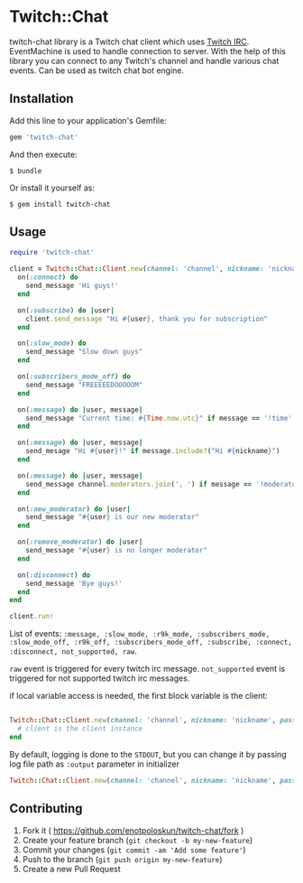 # Twitch::Chat

twitch-chat library is a Twitch chat client which uses [Twitch IRC](http://help.twitch.tv/customer/portal/articles/1302780-twitch-irc). EventMachine is used to handle connection to server. With the help of this library you can connect to any Twitch's channel and handle various chat events. Can be used as twitch chat bot engine.

## Installation

Add this line to your application's Gemfile:

```ruby
gem 'twitch-chat'
```

And then execute:

    $ bundle

Or install it yourself as:

    $ gem install twitch-chat

## Usage

```ruby
require 'twitch-chat'

client = Twitch::Chat::Client.new(channel: 'channel', nickname: 'nickname', password: 'twitch_oath_token') do
  on(:connect) do
    send_message 'Hi guys!'
  end

  on(:subscribe) do |user|
    client.send_message "Hi #{user}, thank you for subscription"
  end

  on(:slow_mode) do
    send_message "Slow down guys"
  end

  on(:subscribers_mode_off) do
    send_message "FREEEEEDOOOOOM"
  end

  on(:message) do |user, message|
    send_message "Current time: #{Time.now.utc}" if message == '!time'
  end

  on(:message) do |user, message|
    send_mesage "Hi #{user}!" if message.include?("Hi #{nickname}")
  end

  on(:message) do |user, message|
    send_message channel.moderators.join(', ') if message == '!moderators'
  end

  on(:new_moderator) do |user|
    send_message "#{user} is our new moderator"
  end

  on(:remove_moderator) do |user|
    send_message "#{user} is no longer moderator"
  end

  on(:disconnect) do
    send_message 'Bye guys!'
  end
end

client.run!
```

List of events: ``:message, :slow_mode, :r9k_mode, :subscribers_mode, :slow_mode_off, :r9k_off, :subscribers_mode_off, :subscribe, :connect, :disconnect, not_supported, raw``.

``raw`` event is triggered for every twitch irc message. ``not_supported`` event is triggered for not supported twitch irc messages.

if local variable access is needed, the first block variable is the client:

```ruby

Twitch::Chat::Client.new(channel: 'channel', nickname: 'nickname', password: 'twitch_oath_token') do |client|
  # client is the client instance
end
```

By default, logging is done to the ``STDOUT``, but you can change it by passing log file path as ``:output`` parameter in initializer

```ruby
Twitch::Chat::Client.new(channel: 'channel', nickname: 'nickname', password: 'twitch_oath_token', output: 'file.log')
```
## Contributing

1. Fork it ( https://github.com/enotpoloskun/twitch-chat/fork )
2. Create your feature branch (`git checkout -b my-new-feature`)
3. Commit your changes (`git commit -am 'Add some feature'`)
4. Push to the branch (`git push origin my-new-feature`)
5. Create a new Pull Request
